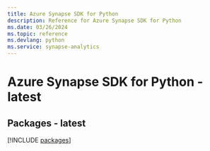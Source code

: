 ```yaml
---
title: Azure Synapse SDK for Python
description: Reference for Azure Synapse SDK for Python
ms.date: 03/26/2024
ms.topic: reference
ms.devlang: python
ms.service: synapse-analytics
---
```

# Azure Synapse SDK for Python - latest
## Packages - latest
[!INCLUDE [packages](synapse-index.md)]